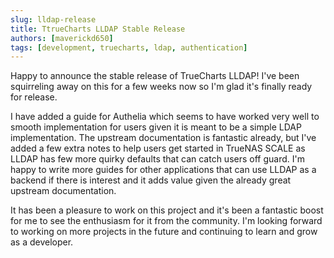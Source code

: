 ```yaml
---
slug: lldap-release
title: TtrueCharts LLDAP Stable Release
authors: [maverickd650]
tags: [development, truecharts, ldap, authentication]
---
```


Happy to announce the stable release of TrueCharts LLDAP! I've been squirreling away on this for a few weeks now so I'm glad it's finally ready for release.

I have added a guide for Authelia which seems to have worked very well to smooth implementation for users given it is meant to be a simple LDAP implementation. The upstream documentation is fantastic already, but I've added a few extra notes to help users get started in TrueNAS SCALE as LLDAP has few more quirky defaults that can catch users off guard. I'm happy to write more guides for other applications that can use LLDAP as a backend if there is interest and it adds value given the already great upstream documentation.

It has been a pleasure to work on this project and it's been a fantastic boost for me to see the enthusiasm for it from the community. I'm looking forward to working on more projects in the future and continuing to learn and grow as a developer.
